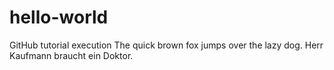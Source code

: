# hello-world
GitHub tutorial execution
The quick brown fox jumps over the lazy dog. 
Herr Kaufmann braucht ein Doktor. 
